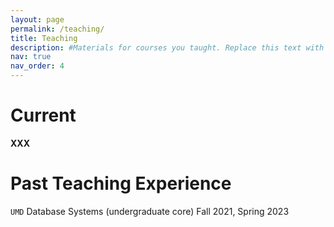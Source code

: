 ```yaml
---
layout: page
permalink: /teaching/
title: Teaching
description: #Materials for courses you taught. Replace this text with your description.
nav: true
nav_order: 4
---
```


# Current
**XXX**  

# Past Teaching Experience
`UMD`
Database Systems (undergraduate core) Fall 2021, Spring 2023
